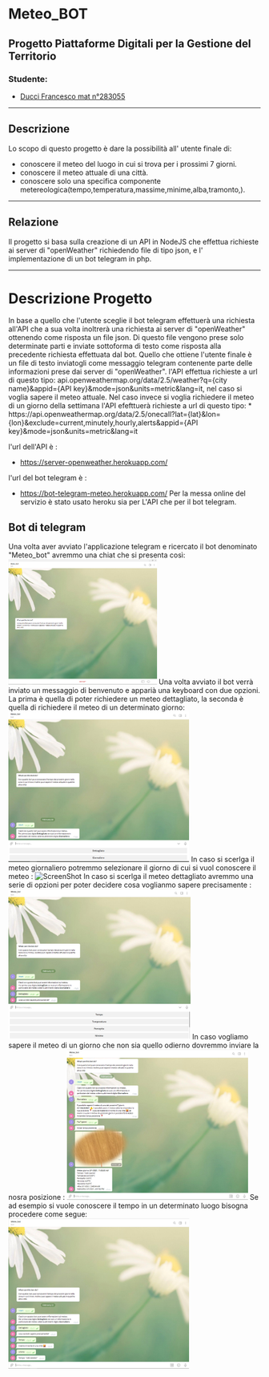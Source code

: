 # Meteo_BOT #

## Progetto Piattaforme Digitali per la Gestione del Territorio ##

### Studente: ###
* [Ducci Francesco mat n°283055](https://github.com/Francy9)

-----------------------------------------------------

## Descrizione ##

Lo scopo di questo progetto è dare la possibilità all' utente finale di:
* conoscere il meteo del luogo in cui si trova per i prossimi 7 giorni.
* conoscere il meteo attuale di una città.
* conoscere solo una specifica componente metereologica(tempo,temperatura,massime,minime,alba,tramonto,). 

-----------------------------------------------------

## Relazione ##
Il progetto si basa sulla creazione di un API in NodeJS che effettua richieste ai server di "openWeather" richiedendo file di tipo json, e l' implementazione di un bot telegram in php. 

-----------------------------------------------------


<h1>Descrizione Progetto </h1>
In base a quello che l'utente sceglie il bot telegram effettuerà una richiesta all'API che a sua volta inoltrerà una richiesta ai server di "openWeather" ottenendo come risposta un file json. Di questo file vengono prese solo determinate parti e inviate sottoforma di testo come risposta alla precedente richiesta effettuata dal bot.
Quello che ottiene l'utente finale è un file di testo inviatogli come messaggio telegram contenente parte delle informazioni prese dai server di "openWeather".
l'API effettua richieste a url di questo tipo: api.openweathermap.org/data/2.5/weather?q={city name}&appid={API key}&mode=json&units=metric&lang=it, nel caso si voglia sapere il meteo attuale.
Nel caso invece si voglia richiedere il meteo di un giorno della settimana l'API efefttuerà richieste a url di questo tipo:
* https://api.openweathermap.org/data/2.5/onecall?lat={lat}&lon={lon}&exclude=current,minutely,hourly,alerts&appid={API key}&mode=json&units=metric&lang=it

l'url dell'API è :
* https://server-openweather.herokuapp.com/

l'url del bot telegram è :
* https://bot-telegram-meteo.herokuapp.com/
Per la messa online del servizio è stato usato heroku sia per L'API che per il bot telegram.

<h2>Bot di telegram </h2>
Una volta aver avviato l'applicazione telegram e ricercato il bot denominato "Meteo_bot" avremmo una chiat che si presenta così:
<a><img src='Immagini/bot_start.PNG' height='250' alt='ScreenShot'/></a>
Una volta avviato il bot verrà inviato un messaggio di benvenuto e apparià una keyboard con due opzioni. La prima è quella di poter richiedere un meteo dettagliato, la seconda è quella di richiedere il meteo di un determinato giorno:
<a><img src='Immagini/bot_benvenuto.PNG' height='300' alt='ScreenShot'/></a>
In caso si scerlga il meteo giornaliero potremmo selezionare il giorno di cui si vuol conoscere il meteo :
<a><img src='Immagini/Meteo_giornaliero' height='300' alt='ScreenShot'/></a>
In caso si scerlga il meteo dettagliato avremmo una serie di opzioni per poter decidere cosa voglianmo sapere precisamente :
<a><img src='Immagini/keyboard_scelta_dettagliata.PNG' height='300' alt='ScreenShot'/></a>
In caso vogliamo sapere il meteo di un giorno che non sia quello odierno dovremmo inviare la nosra posizione :
<a><img src='Immagini/meteo_con_posizione.PNG' height='300' alt='ScreenShot'/></a>
Se ad esempio si vuole conoscere il tempo in un determinato luogo bisogna procedere come segue:
<a><img src='Immagini/meteo_dettagliato.PNG' height='300' alt='ScreenShot'/></a>



